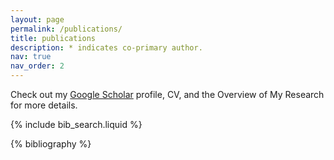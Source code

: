 ```yaml
---
layout: page
permalink: /publications/
title: publications
description: * indicates co-primary author.
nav: true
nav_order: 2
---
```


<i class="fas fa-hand-point-right"></i> Check out my [Google Scholar](https://scholar.google.com/citations?user=-_-a5aoAAAAJ&hl=en) profile, CV, and the Overview of My Research for more details.

<!-- _pages/publications.md -->

<!-- Bibsearch Feature -->

{% include bib_search.liquid %}

<div class="publications">

{% bibliography %}

</div>
